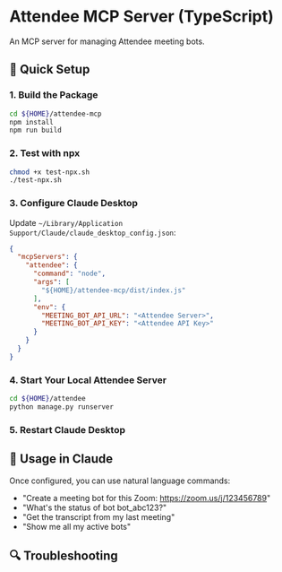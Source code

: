 # Attendee MCP Server (TypeScript)

An MCP server for managing Attendee meeting bots.

## 🚀 **Quick Setup**

### **1. Build the Package**
```bash
cd ${HOME}/attendee-mcp
npm install
npm run build
```

### **2. Test with npx**
```bash
chmod +x test-npx.sh
./test-npx.sh
```

### **3. Configure Claude Desktop**

Update `~/Library/Application Support/Claude/claude_desktop_config.json`:

```json
{
  "mcpServers": {
    "attendee": {
      "command": "node",
      "args": [
        "${HOME}/attendee-mcp/dist/index.js"
      ],
      "env": {
        "MEETING_BOT_API_URL": "<Attendee Server>",
        "MEETING_BOT_API_KEY": "<Attendee API Key>"
      }
    }
  }
}
```

### **4. Start Your Local Attendee Server**
```bash
cd ${HOME}/attendee
python manage.py runserver
```

### **5. Restart Claude Desktop**

## 🎯 **Usage in Claude**

Once configured, you can use natural language commands:

- "Create a meeting bot for this Zoom: https://zoom.us/j/123456789"
- "What's the status of bot bot_abc123?"
- "Get the transcript from my last meeting"
- "Show me all my active bots"

## 🔍 **Troubleshooting**
